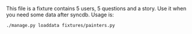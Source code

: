 This file is a fixture contains 5 users, 5 questions and a story. Use it when you need some data after syncdb. Usage is:

    ./manage.py loaddata fixtures/painters.py